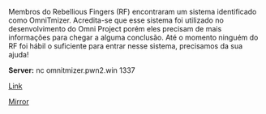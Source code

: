 
Membros do Rebellious Fingers (RF) encontraram um sistema identificado como OmniTmizer. Acredita-se que esse sistema foi utilizado no desenvolvimento do Omni Project porém eles precisam de mais informações para chegar a alguma conclusão. Até o momento ninguém do RF foi hábil o suficiente para entrar nesse sistema, precisamos da sua ajuda!

**Server:** nc omnitmizer.pwn2.win 1337

[Link](https://static.pwn2win.party/omnitmizer_b8f29b654ee0fcf4429dfae6fdf759d904205f2e7190b6257a656a8e9c0a4703.tar.gz)

[Mirror](https://storage.cloud.google.com/omnitmizer_b8f29b654ee0fcf4429dfae6fdf759d904205f2e7190b6257a656a8e9c0a4703.tar.gz)
